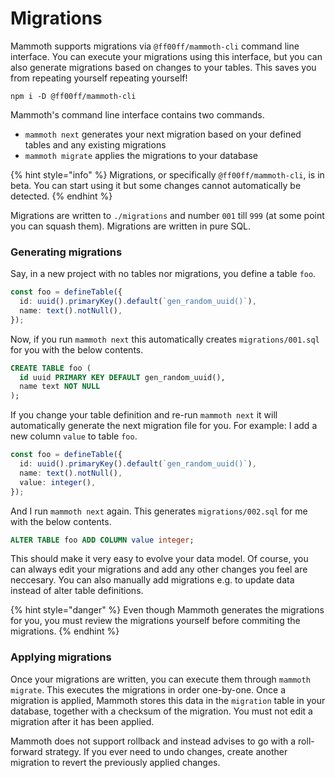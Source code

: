 # Migrations

Mammoth supports migrations via `@ff00ff/mammoth-cli` command line interface. You can execute your migrations using this interface, but you can also generate migrations based on changes to your tables. This saves you from repeating yourself repeating yourself!

```text
npm i -D @ff00ff/mammoth-cli
```

Mammoth's command line interface contains two commands.

* `mammoth next` generates your next migration based on your defined tables and any existing migrations
* `mammoth migrate` applies the migrations to your database

{% hint style="info" %}
Migrations, or specifically `@ff00ff/mammoth-cli`, is in beta. You can start using it but some changes cannot automatically be detected.
{% endhint %}

Migrations are written to `./migrations` and number `001` till `999` \(at some point you can squash them\). Migrations are written in pure SQL.

### Generating migrations

Say, in a new project with no tables nor migrations, you define a table `foo`.

```typescript
const foo = defineTable({
  id: uuid().primaryKey().default(`gen_random_uuid()`),
  name: text().notNull(),
});
```

Now, if you run `mammoth next` this automatically creates `migrations/001.sql` for you with the below contents.

```sql
CREATE TABLE foo (
  id uuid PRIMARY KEY DEFAULT gen_random_uuid(),
  name text NOT NULL
);
```

If you change your table definition and re-run `mammoth next` it will automatically generate the next migration file for you. For example: I add a new column `value` to table `foo`.

```typescript
const foo = defineTable({
  id: uuid().primaryKey().default(`gen_random_uuid()`),
  name: text().notNull(),
  value: integer(),
});
```

And I run `mammoth next` again. This generates `migrations/002.sql` for me with the below contents.

```sql
ALTER TABLE foo ADD COLUMN value integer;
```

This should make it very easy to evolve your data model. Of course, you can always edit your migrations and add any other changes you feel are neccesary. You can also manually add migrations e.g. to update data instead of alter table definitions.

{% hint style="danger" %}
Even though Mammoth generates the migrations for you, you must review the migrations yourself before commiting the migrations.
{% endhint %}

### Applying migrations

Once your migrations are written, you can execute them through `mammoth migrate`. This executes the migrations in order one-by-one. Once a migration is applied, Mammoth stores this data in the `migration` table in your database, together with a checksum of the migration. You must not edit a migration after it has been applied.

Mammoth does not support rollback and instead advises to go with a roll-forward strategy. If you ever need to undo changes, create another migration to revert the previously applied changes.

